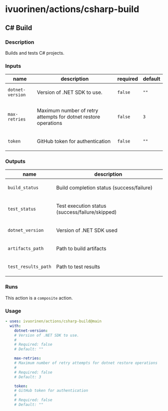 # ivuorinen/actions/csharp-build

## C# Build

### Description

Builds and tests C# projects.

### Inputs

| name             | description                                                           | required | default |
|------------------|-----------------------------------------------------------------------|----------|---------|
| `dotnet-version` | <p>Version of .NET SDK to use.</p>                                    | `false`  | `""`    |
| `max-retries`    | <p>Maximum number of retry attempts for dotnet restore operations</p> | `false`  | `3`     |
| `token`          | <p>GitHub token for authentication</p>                                | `false`  | `""`    |

### Outputs

| name                | description                                            |
|---------------------|--------------------------------------------------------|
| `build_status`      | <p>Build completion status (success/failure)</p>       |
| `test_status`       | <p>Test execution status (success/failure/skipped)</p> |
| `dotnet_version`    | <p>Version of .NET SDK used</p>                        |
| `artifacts_path`    | <p>Path to build artifacts</p>                         |
| `test_results_path` | <p>Path to test results</p>                            |

### Runs

This action is a `composite` action.

### Usage

```yaml
- uses: ivuorinen/actions/csharp-build@main
  with:
    dotnet-version:
    # Version of .NET SDK to use.
    #
    # Required: false
    # Default: ""

    max-retries:
    # Maximum number of retry attempts for dotnet restore operations
    #
    # Required: false
    # Default: 3

    token:
    # GitHub token for authentication
    #
    # Required: false
    # Default: ""
```
